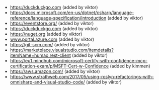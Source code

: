 - https://duckduckgo.com (added by viktor)
- https://docs.microsoft.com/en-us/dotnet/csharp/language-reference/language-specification/introduction (added by viktor)
- https://eventstore.org/ (added by viktor)
- https://duckduckgo.com (added by viktor)
- https://nuget.org (added by viktor)
- www.portal.azure.com (added by viktor)
- https://git-scm.com/ (added by viktor)
- https://marketplace.visualstudio.com/itemdetails?itemName=humao.rest-client (added by viktor)
- https://eu1.mindhub.com/microsoft-certify-with-confidence-mcp-certification-exam/p/MSFT-Cert-w-Confidence (added by kimmen)
- https://aws.amazon.com/ (added by viktor)
- https://www.strathweb.com/2017/05/using-roslyn-refactorings-with-omnisharp-and-visual-studio-code/ (added by viktor)
